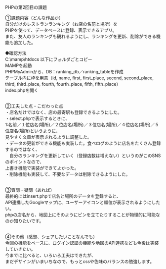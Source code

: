 PHPの第2回目の課題<br>

①課題内容（どんな作品か）<br>
自分だけのレストランランキング（お店の名前と場所）を<br>
PHPを使って、データベースに登録、表示できるアプリ。<br>
また、友人のランキングも観れるようにし、ランキングを更新、削除ができる機能も追加した。<br>

●確認方法<br>
C:\mamp\htdocs 以下にフォルダごとコピー<br>
MAMPを起動<br>
PHPMyAdminから、DB：ranking_db／ranking_tableを作成<br>
テーブル内に枠を用意（id, name, first, first_place, second, second_place, third, third_place, fourth, fourth_place, fifth, fifth_place）<br>
index.phpを開く<br>
<br>

②工夫した点・こだわった点<br>
・店名だけではなく、店の最寄駅も登録できるようにした。<br>
・select.phpで表示するときに、<br>
1:名前／１位店名(場所)／２位店名(場所)／３位店名(場所)／４位店名(場所)／５位店名(場所)というように、<br>
見やすく文章が表示されるように調整した。<br>
・データの更新ができる機能も実装した。食べログのように店名をたくさん登録するのではなく、<br>
　自分のランキングを更新していく（登録店数は増えない）というのがこのSNSのポイントなので、<br>
 上書き機能で実装ができてよかった。<br>
・削除機能も実装して、不要なデータは削除できるようにした。<br>
<br>

③質問・疑問（あれば）<br>
最終的にはinsert.phpで店名と場所のデータを登録すると、<br>
API連携したGoogleマップに、ユーザーアイコンと順位が表示されるようにしたい。<br>
phpの店名から、地図上にそのようにピンを立てたりすることが物理的に可能なのか知りたいです。<br>
<br>

④その他（感想、シェアしたいことなんでも）<br>
今回の機能をベースに、ログイン認証の機能や地図のAPI連携なども今後は実装していきたい。<br>
今までに比べると、いろいろ工夫はできたが、<br>
まだデザインがいまいちなので、もっとcssや色味のバランスの勉強します。<br>
